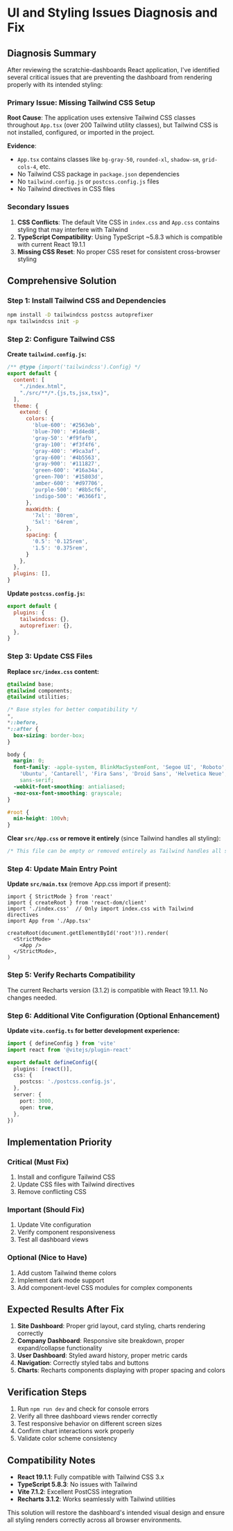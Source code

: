 # UI and Styling Issues Diagnosis and Fix

## Diagnosis Summary

After reviewing the scratchie-dashboards React application, I've identified several critical issues that are preventing the dashboard from rendering properly with its intended styling:

### Primary Issue: Missing Tailwind CSS Setup

**Root Cause**: The application uses extensive Tailwind CSS classes throughout `App.tsx` (over 200 Tailwind utility classes), but Tailwind CSS is not installed, configured, or imported in the project.

**Evidence**:
- `App.tsx` contains classes like `bg-gray-50`, `rounded-xl`, `shadow-sm`, `grid-cols-4`, etc.
- No Tailwind CSS package in `package.json` dependencies
- No `tailwind.config.js` or `postcss.config.js` files
- No Tailwind directives in CSS files

### Secondary Issues

1. **CSS Conflicts**: The default Vite CSS in `index.css` and `App.css` contains styling that may interfere with Tailwind
2. **TypeScript Compatibility**: Using TypeScript ~5.8.3 which is compatible with current React 19.1.1
3. **Missing CSS Reset**: No proper CSS reset for consistent cross-browser styling

## Comprehensive Solution

### Step 1: Install Tailwind CSS and Dependencies

```bash
npm install -D tailwindcss postcss autoprefixer
npx tailwindcss init -p
```

### Step 2: Configure Tailwind CSS

**Create `tailwind.config.js`:**
```javascript
/** @type {import('tailwindcss').Config} */
export default {
  content: [
    "./index.html",
    "./src/**/*.{js,ts,jsx,tsx}",
  ],
  theme: {
    extend: {
      colors: {
        'blue-600': '#2563eb',
        'blue-700': '#1d4ed8',
        'gray-50': '#f9fafb',
        'gray-100': '#f3f4f6',
        'gray-400': '#9ca3af',
        'gray-600': '#4b5563',
        'gray-900': '#111827',
        'green-600': '#16a34a',
        'green-700': '#15803d',
        'amber-600': '#d97706',
        'purple-500': '#8b5cf6',
        'indigo-500': '#6366f1',
      },
      maxWidth: {
        '7xl': '80rem',
        '5xl': '64rem',
      },
      spacing: {
        '0.5': '0.125rem',
        '1.5': '0.375rem',
      }
    },
  },
  plugins: [],
}
```

**Update `postcss.config.js`:**
```javascript
export default {
  plugins: {
    tailwindcss: {},
    autoprefixer: {},
  },
}
```

### Step 3: Update CSS Files

**Replace `src/index.css` content:**
```css
@tailwind base;
@tailwind components;
@tailwind utilities;

/* Base styles for better compatibility */
*,
*::before,
*::after {
  box-sizing: border-box;
}

body {
  margin: 0;
  font-family: -apple-system, BlinkMacSystemFont, 'Segoe UI', 'Roboto', 'Oxygen',
    'Ubuntu', 'Cantarell', 'Fira Sans', 'Droid Sans', 'Helvetica Neue',
    sans-serif;
  -webkit-font-smoothing: antialiased;
  -moz-osx-font-smoothing: grayscale;
}

#root {
  min-height: 100vh;
}
```

**Clear `src/App.css` or remove it entirely** (since Tailwind handles all styling):
```css
/* This file can be empty or removed entirely as Tailwind handles all styling */
```

### Step 4: Update Main Entry Point

**Update `src/main.tsx`** (remove App.css import if present):
```tsx
import { StrictMode } from 'react'
import { createRoot } from 'react-dom/client'
import './index.css'  // Only import index.css with Tailwind directives
import App from './App.tsx'

createRoot(document.getElementById('root')!).render(
  <StrictMode>
    <App />
  </StrictMode>,
)
```

### Step 5: Verify Recharts Compatibility

The current Recharts version (3.1.2) is compatible with React 19.1.1. No changes needed.

### Step 6: Additional Vite Configuration (Optional Enhancement)

**Update `vite.config.ts` for better development experience:**
```typescript
import { defineConfig } from 'vite'
import react from '@vitejs/plugin-react'

export default defineConfig({
  plugins: [react()],
  css: {
    postcss: './postcss.config.js',
  },
  server: {
    port: 3000,
    open: true,
  },
})
```

## Implementation Priority

### Critical (Must Fix)
1. Install and configure Tailwind CSS
2. Update CSS files with Tailwind directives
3. Remove conflicting CSS

### Important (Should Fix)
1. Update Vite configuration
2. Verify component responsiveness
3. Test all dashboard views

### Optional (Nice to Have)
1. Add custom Tailwind theme colors
2. Implement dark mode support
3. Add component-level CSS modules for complex components

## Expected Results After Fix

1. **Site Dashboard**: Proper grid layout, card styling, charts rendering correctly
2. **Company Dashboard**: Responsive site breakdown, proper expand/collapse functionality
3. **User Dashboard**: Styled award history, proper metric cards
4. **Navigation**: Correctly styled tabs and buttons
5. **Charts**: Recharts components displaying with proper spacing and colors

## Verification Steps

1. Run `npm run dev` and check for console errors
2. Verify all three dashboard views render correctly
3. Test responsive behavior on different screen sizes
4. Confirm chart interactions work properly
5. Validate color scheme consistency

## Compatibility Notes

- **React 19.1.1**: Fully compatible with Tailwind CSS 3.x
- **TypeScript 5.8.3**: No issues with Tailwind
- **Vite 7.1.2**: Excellent PostCSS integration
- **Recharts 3.1.2**: Works seamlessly with Tailwind utilities

This solution will restore the dashboard's intended visual design and ensure all styling renders correctly across all browser environments.